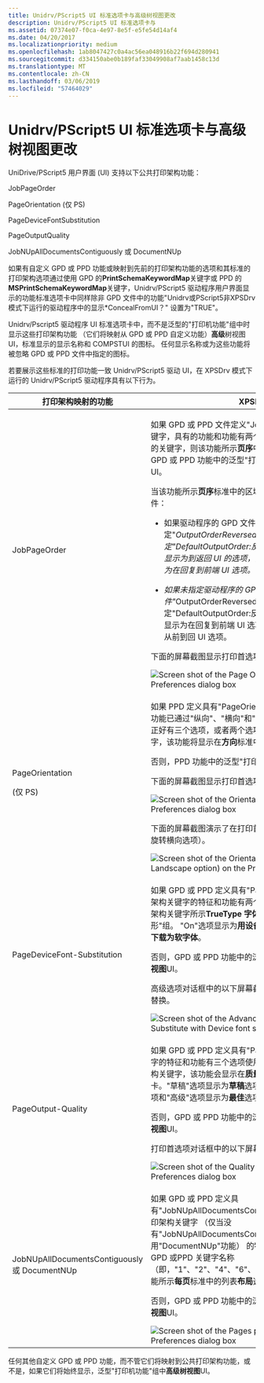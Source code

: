 ```yaml
---
title: Unidrv/PScript5 UI 标准选项卡与高级树视图更改
description: Unidrv/PScript5 UI 标准选项卡与
ms.assetid: 07374e07-f0ca-4e97-8e5f-e5fe54d14af4
ms.date: 04/20/2017
ms.localizationpriority: medium
ms.openlocfilehash: 1ab8047427c0a4ac56ea048916b22f694d280941
ms.sourcegitcommit: d334150abe0b189faf33049908af7aab1458c13d
ms.translationtype: MT
ms.contentlocale: zh-CN
ms.lasthandoff: 03/06/2019
ms.locfileid: "57464029"
---
```

# <a name="unidrvpscript5-ui-standard-tab-vs-advanced-tree-view-changes"></a>Unidrv/PScript5 UI 标准选项卡与高级树视图更改


UniDrive/PScript5 用户界面 (UI) 支持以下公共打印架构功能：

JobPageOrder

PageOrientation (仅 PS)

PageDeviceFontSubstitution

PageOutputQuality

JobNUpAllDocumentsContiguously 或 DocumentNUp

如果有自定义 GPD 或 PPD 功能或映射到先前的打印架构功能的选项和其标准的打印架构选项通过使用 GPD 的**PrintSchemaKeywordMap**关键字或 PPD 的**MSPrintSchemaKeywordMap**关键字，Unidrv/PScript5 驱动程序用户界面显示的功能标准选项卡中同样除非 GPD 文件中的功能"Unidrv或PScript5非XPSDrv模式下运行的驱动程序中的显示\*ConcealFromUI？" 设置为"TRUE"。

Unidrv/Pscript5 驱动程序 UI 标准选项卡中，而不是泛型的"打印机功能"组中时显示这些打印架构功能 （它们将映射从 GPD 或 PPD 自定义功能）**高级**树视图 UI，标准显示的显示名称和 COMPSTUI 的图标。 任何显示名称或为这些功能将被忽略 GPD 或 PPD 文件中指定的图标。

若要展示这些标准的打印功能一致 Unidrv/PScript5 驱动 UI，在 XPSDrv 模式下运行的 Unidrv/PScript5 驱动程序具有以下行为。

<table>
<colgroup>
<col width="50%" />
<col width="50%" />
</colgroup>
<thead>
<tr class="header">
<th>打印架构映射的功能</th>
<th>XPSDrv 行为</th>
</tr>
</thead>
<tbody>
<tr class="odd">
<td><p>JobPageOrder</p></td>
<td><p>如果 GPD 或 PPD 文件定义"JobPageOrder"Print Schema 关键字，具有的功能和功能有两个选项的"标准"和"反向"打印架构的关键字，则该功能所示<strong>页序</strong>中的区域标准<strong>布局</strong>选项卡。否则，GPD 或 PPD 功能中的泛型"打印机功能"组中所示<strong>高级</strong>树视图 UI。</p>
<p>当该功能所示<strong>页序</strong>标准中的区域<strong>布局</strong>选项卡上，则满足以下条件：</p>
<ul>
<li><p>如果驱动程序的 GPD 文件未指定"<em>OutputOrderReversed？:TRUE"或其 PPD 文件未指定"DefaultOutputOrder:反向"，然后 GPD/PPD"标准"选项显示为到返回 UI 的选项，前端和 GPD/PPD"反向"选项显示为在回复到前端 UI 选项。</p></li>
<li><p>如果未指定驱动程序的 GPD 文件"</em>OutputOrderReversed？:TRUE"或其 PPD 文件未指定"DefaultOutputOrder:反向"，然后 GPD/PPD"标准"选项显示为在回复到前端 UI 选项和 GPD/PPD"反向"选项显示为从前到回 UI 选项。</p></li>
</ul>
<p>下面的屏幕截图显示打印首选项对话框上的页序区域。</p>
<img src="images/xpsdrv-printingpreferences1.png" alt="Screen shot of the Page Order area on the Printing Preferences dialog box" /></td>
</tr>
<tr class="even">
<td><p>PageOrientation</p>
<p>(仅 PS)</p></td>
<td><p>如果 PPD 定义具有"PageOrientation"打印架构关键字的特征和功能已通过"纵向"、"横向"和"ReversePortrait"打印架构关键字正好有三个选项，或者两个选项与"纵向"和"横向"打印架构关键字，该功能将显示在<strong>方向</strong>标准中的区域<strong>布局</strong>选项卡。</p>
<p>否则，PPD 功能中的泛型"打印机功能"组中所示<strong>高级树视图</strong>UI。</p>
<p>下面的屏幕截图显示打印首选项对话框上的方向区域。</p>
<img src="images/xpsdrv-printingpreferences2.png" alt="Screen shot of the Orientation area on the Printing Preferences dialog box" />
<p>下面的屏幕截图演示了在打印首选项对话框中方向区域 （而不会旋转横向选项）。</p>
<img src="images/xpsdrv-printingpreferences3.png" alt="Screen shot of the Orientation area (without the Rotated Landscape option) on the Printing Preferences dialog box" /></td>
</tr>
<tr class="odd">
<td><p>PageDeviceFont-Substitution</p></td>
<td><p>如果 GPD 或 PPD 定义具有"PageDeviceFontSubstitution"打印架构关键字的特征和功能有两个选项的"开"和"关闭"功能的打印架构关键字所示<strong>TrueType 字体</strong>中的列表<strong>高级</strong>选项卡的"图形"组。 "On"选项显示为<strong>用设备字体替换</strong>，并显示为"关闭"选项<strong>下载为软字体</strong>。</p>
<p>否则，GPD 或 PPD 功能中的泛型"打印机功能"组中所示<strong>高级树视图</strong>UI。</p>
<p>高级选项对话框中的以下屏幕截图显示使用所选的设备字体选项替换。</p>
<img src="images/xpsdrv-printingpreferences4.png" alt="Screen shot of the Advanced Options dialog box with Substitute with Device font selected" /></td>
</tr>
<tr class="even">
<td><p>PageOutput-Quality</p></td>
<td><p>如果 GPD 或 PPD 定义具有"PageOutputQuality"打印架构关键字的特征和功能有三个选项使用"草稿"、"Normal"和"高"打印架构关键字，该功能会显示在<strong>质量设置</strong>标准中的区域<strong>纸张/质量</strong>选项卡。"草稿"选项显示为<strong>草稿</strong>选项，"Normal"选项显示为<strong>更好地</strong>选项和"高级"选项显示为<strong>最佳</strong>选项。</p>
<p>否则，GPD 或 PPD 功能中的泛型"打印机功能"组中所示<strong>高级树视图</strong>UI。</p>
<p>打印首选项对话框中的以下屏幕截图 lustrates 质量设置区域。</p>
<img src="images/xpsdrv-printingpreferences5.png" alt="Screen shot of the Quality Settings area on the Printing Preferences dialog box" /></td>
</tr>
<tr class="odd">
<td><p>JobNUpAllDocumentsContiguously 或 DocumentNUp</p></td>
<td><p>如果 GPD 或 PPD 定义具有"JobNUpAllDocumentsContiguously"或"DocumentNUp"打印架构关键字 （仅当没有"JobNUpAllDocumentsContiguously"的功能存在，将使用"DocumentNUp"功能） 的特征和功能具有完全六个选项的 GPD 或PPD 关键字名称 （即，"1"、"2"、"4"、"6"、"9"和"16"） 的数字字符串，该功能所示<strong>每页</strong>标准中的列表<strong>布局</strong>选项卡。</p>
<p>否则，GPD 或 PPD 功能中的泛型"打印机功能"组中所示<strong>高级树视图</strong>UI。</p>
<img src="images/xpsdrv-printingpreferences6.png" alt="Screen shot of the Pages per Sheet option on the Printing Preferences dialog box" /></td>
</tr>
</tbody>
</table>

 

任何其他自定义 GPD 或 PPD 功能，而不管它们将映射到公共打印架构功能，或不是，如果它们将始终显示，泛型"打印机功能"组中**高级树视图**UI。

 

 




